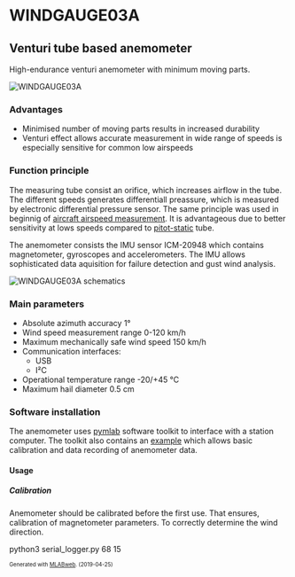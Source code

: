 <!--- PrjInfo ---> <!--- Please remove this line after manually editing --->
<!--- 00a56be08b96043df9e37d6aff7b6990 --->
<!--- Created:2019-04-25 18:04:07.487886: ---> 
<!--- Author:: ---> 
<!--- AuthorEmail:: ---> 
<!--- Tags:: ---> 
<!--- Ust:: ---> 
<!--- Label --->
<!--- ELabel ---> 
<!--- Name:WINDGAUGE03A: --->
# WINDGAUGE03A
<!--- LongName --->
## Venturi tube based anemometer
<!--- ELongName ---> 

<!--- Lead --->
High-endurance venturi anemometer with minimum moving parts. 
<!--- ELead ---> 

<!--- Description --->

![WINDGAUGE03A](doc/img/WINDGAUGE03A.jpg) 

### Advantages
  * Minimised number of moving parts results in increased durability
  * Venturi effect allows accurate measurement in wide range of speeds is especially sensitive for common low airspeeds  

### Function principle

The measuring tube consist an orifice, which increases airflow in the tube. The different speeds generates differentiall preassure, which is measured by electronic differential pressure sensor.  The same principle was used in beginnig of [aircraft airspeed measurement](https://ntrs.nasa.gov/citations/19930091190). It is advantageous due to better sensitivity at lows speeds compared to [pitot-static](https://en.wikipedia.org/wiki/Pitot_tube) tube. 

The anemometer consists the IMU sensor ICM-20948 which contains magnetometer, gyroscopes and accelerometers. The IMU allows sophisticated data aquisition for failure detection and gust wind analysis. 

![WINDGAUGE03A schematics](doc/img/schematics.png) 

### Main parameters
  
  * Absolute azimuth accuracy 1°
  * Wind speed measurement range 0-120 km/h
  * Maximum mechanically safe wind speed 150 km/h
  * Communication interfaces: 
    * USB
    * I²C
  * Operational temperature range -20/+45 °C
  * Maximum hail diameter 0.5 cm 

### Software installation 

The anemometer uses [pymlab](https://github.com/MLAB-project/pymlab) software toolkit to interface with a station computer. The toolkit also contains an [example](https://github.com/MLAB-project/pymlab/blob/master/examples/windgauge03a_example.py) which allows basic calibration and data recording of anemometer data. 


#### Usage 

##### Calibration 

Anemometer should be calibrated before the first use. That ensures, calibration of magnetometer parameters. To correctly determine the wind direction. 

  python3 serial_logger.py 68  15


<!--- EDescription --->
<!--- Content --->
<!--- EContent --->
<sub><sup> Generated with [MLABweb](https://github.com/MLAB-project/MLABweb). (2019-04-25)</sup></sub>
